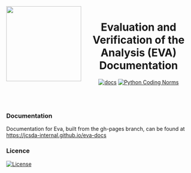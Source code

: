 <img src="https://github.com/JCSDA-internal/eva-docs/blob/develop/doc/_static/images/eva_logo_ball.png" width="200" align=left> 


<div
  align="center"
>
  
# Evaluation and Verification of the Analysis (EVA) Documentation

[![docs](https://github.com/JCSDA-internal/eva-docs/actions/workflows/docs.yaml/badge.svg?branch=develop)](https://github.com/JCSDA-internal/eva-docs/actions/workflows/docs.yaml)
[![Python Coding Norms](https://github.com/JCSDA-internal/eva-docs/actions/workflows/python_coding_norms.yml/badge.svg?branch=develop)](https://github.com/JCSDA-internal/eva-docs/actions/workflows/python_coding_norms.yml)

</div>

<br>
<br>

### Documentation

Documentation for Eva, built from the gh-pages branch, can be found at
https://jcsda-internal.github.io/eva-docs

### Licence

[![License](https://img.shields.io/badge/License-Apache%202.0-blue.svg)](https://opensource.org/licenses/Apache-2.0)
